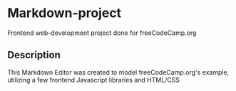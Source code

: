 # Markdown-project
Frontend web-development project done for freeCodeCamp.org



## Description
This Markdown Editor was created to model freeCodeCamp.org's example, utilizing a few frontend Javascript libraries and HTML/CSS

